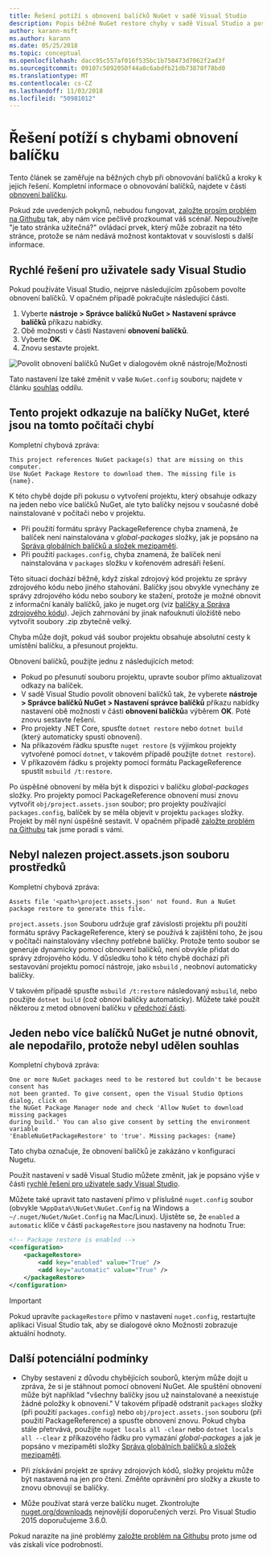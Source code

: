 ```yaml
---
title: Řešení potíží s obnovení balíčků NuGet v sadě Visual Studio
description: Popis běžné NuGet restore chyby v sadě Visual Studio a postupy jejich řešení.
author: karann-msft
ms.author: karann
ms.date: 05/25/2018
ms.topic: conceptual
ms.openlocfilehash: dacc95c557af016f535bc1b758473d7062f2ad3f
ms.sourcegitcommit: 09107c5092050f44a0c6abdfb21db73878f78bd0
ms.translationtype: MT
ms.contentlocale: cs-CZ
ms.lasthandoff: 11/03/2018
ms.locfileid: "50981012"
---
```

# <a name="troubleshooting-package-restore-errors"></a>Řešení potíží s chybami obnovení balíčku

Tento článek se zaměřuje na běžných chyb při obnovování balíčků a kroky k jejich řešení. Kompletní informace o obnovování balíčků, najdete v části [obnovení balíčku](../consume-packages/package-restore.md#enabling-and-disabling-package-restore).

Pokud zde uvedených pokynů, nebudou fungovat, [založte prosím problém na Githubu](https://github.com/NuGet/docs.microsoft.com-nuget/issues) tak, aby nám více pečlivě prozkoumat váš scénář. Nepoužívejte "je tato stránka užitečná?" ovládací prvek, který může zobrazit na této stránce, protože se nám nedává možnost kontaktovat v souvislosti s další informace.

## <a name="quick-solution-for-visual-studio-users"></a>Rychlé řešení pro uživatele sady Visual Studio

Pokud používáte Visual Studio, nejprve následujícím způsobem povolte obnovení balíčků. V opačném případě pokračujte následující části.

1. Vyberte **nástroje > Správce balíčků NuGet > Nastavení správce balíčků** příkazu nabídky.
1. Obě možnosti v části Nastavení **obnovení balíčků**.
1. Vyberte **OK**.
1. Znovu sestavte projekt.

![Povolit obnovení balíčků NuGet v dialogovém okně nástroje/Možnosti](../consume-packages/media/restore-01-autorestoreoptions.png)

Tato nastavení lze také změnit v vaše `NuGet.config` souboru; najdete v článku [souhlas](#consent) oddílu.

<a name="missing"></a>

## <a name="this-project-references-nuget-packages-that-are-missing-on-this-computer"></a>Tento projekt odkazuje na balíčky NuGet, které jsou na tomto počítači chybí

Kompletní chybová zpráva:

```output
This project references NuGet package(s) that are missing on this computer.
Use NuGet Package Restore to download them. The missing file is {name}.
```

K této chybě dojde při pokusu o vytvoření projektu, který obsahuje odkazy na jeden nebo více balíčků NuGet, ale tyto balíčky nejsou v současné době nainstalované v počítači nebo v projektu.

- Při použití formátu správy PackageReference chyba znamená, že balíček není nainstalována v *global-packages* složky, jak je popsáno na [Správa globálních balíčků a složek mezipaměti](managing-the-global-packages-and-cache-folders.md).
- Při použití `packages.config`, chyba znamená, že balíček není nainstalována v `packages` složku v kořenovém adresáři řešení.

Této situaci dochází běžně, když získal zdrojový kód projektu ze správy zdrojového kódu nebo jiného stahování. Balíčky jsou obvykle vynechány ze správy zdrojového kódu nebo soubory ke stažení, protože je možné obnovit z informační kanály balíčků, jako je nuget.org (viz [balíčky a Správa zdrojového kódu](Packages-and-Source-Control.md)). Jejich zahrnování by jinak nafouknutí úložiště nebo vytvořit soubory .zip zbytečně velký.

Chyba může dojít, pokud váš soubor projektu obsahuje absolutní cesty k umístění balíčku, a přesunout projektu.

Obnovení balíčků, použijte jednu z následujících metod:

- Pokud po přesunutí souboru projektu, upravte soubor přímo aktualizovat odkazy na balíček.
- V sadě Visual Studio povolit obnovení balíčků tak, že vyberete **nástroje > Správce balíčků NuGet > Nastavení správce balíčků** příkazu nabídky nastavení obě možnosti v části **obnovení balíčků**a výběrem  **OK**. Poté znovu sestavte řešení.
- Pro projekty .NET Core, spusťte `dotnet restore` nebo `dotnet build` (který automaticky spustí obnovení).
- Na příkazovém řádku spusťte `nuget restore` (s výjimkou projekty vytvořené pomocí `dotnet`, v takovém případě použijte `dotnet restore`).
- V příkazovém řádku s projekty pomocí formátu PackageReference spustit `msbuild /t:restore`.

Po úspěšné obnovení by měla být k dispozici v balíčku *global-packages* složky. Pro projekty pomocí PackageReference obnovení musí znovu vytvořit `obj/project.assets.json` soubor; pro projekty používající `packages.config`, balíček by se měla objevit v projektu `packages` složky. Projekt by měl nyní úspěšně sestavit. V opačném případě [založte problém na Githubu](https://github.com/NuGet/docs.microsoft.com-nuget/issues) tak jsme poradí s vámi.

<a name="assets"></a>

## <a name="assets-file-projectassetsjson-not-found"></a>Nebyl nalezen project.assets.json souboru prostředků

Kompletní chybová zpráva:

```output
Assets file '<path>\project.assets.json' not found. Run a NuGet package restore to generate this file.
```

`project.assets.json` Souboru udržuje graf závislosti projektu při použití formátu správy PackageReference, který se používá k zajištění toho, že jsou v počítači nainstalovány všechny potřebné balíčky. Protože tento soubor se generuje dynamicky pomocí obnovení balíčků, není obvykle přidat do správy zdrojového kódu. V důsledku toho k této chybě dochází při sestavování projektu pomocí nástroje, jako `msbuild` , neobnoví automaticky balíčky.

V takovém případě spusťte `msbuild /t:restore` následovaný `msbuild`, nebo použijte `dotnet build` (což obnoví balíčky automaticky). Můžete také použít některou z metod obnovení balíčku v [předchozí části](#missing).

<a name="consent"></a>

## <a name="one-or-more-nuget-packages-need-to-be-restored-but-couldnt-be-because-consent-has-not-been-granted"></a>Jeden nebo více balíčků NuGet je nutné obnovit, ale nepodařilo, protože nebyl udělen souhlas

Kompletní chybová zpráva:

```output
One or more NuGet packages need to be restored but couldn't be because consent has
not been granted. To give consent, open the Visual Studio Options dialog, click on
the NuGet Package Manager node and check 'Allow NuGet to download missing packages
during build.' You can also give consent by setting the environment variable
'EnableNuGetPackageRestore' to 'true'. Missing packages: {name}
```

Tato chyba označuje, že obnovení balíčků je zakázáno v konfiguraci Nugetu.

Použít nastavení v sadě Visual Studio můžete změnit, jak je popsáno výše v části [rychlé řešení pro uživatele sady Visual Studio](#quick-solution-for-visual-studio-users).

Můžete také upravit tato nastavení přímo v příslušné `nuget.config` soubor (obvykle `%AppData%\NuGet\NuGet.Config` na Windows a `~/.nuget/NuGet/NuGet.Config` na Mac/Linux). Ujistěte se, že `enabled` a `automatic` klíče v části `packageRestore` jsou nastaveny na hodnotu True:

```xml
<!-- Package restore is enabled -->
<configuration>
    <packageRestore>
        <add key="enabled" value="True" />
        <add key="automatic" value="True" />
    </packageRestore>
</configuration>
```

> [!Important]
> Pokud upravíte `packageRestore` přímo v nastavení `nuget.config`, restartujte aplikaci Visual Studio tak, aby se dialogové okno Možnosti zobrazuje aktuální hodnoty.

## <a name="other-potential-conditions"></a>Další potenciální podmínky

- Chyby sestavení z důvodu chybějících souborů, kterým může dojít u zpráva, že si je stáhnout pomocí obnovení NuGet. Ale spuštění obnovení může být například "všechny balíčky jsou už nainstalované a neexistuje žádné položky k obnovení." V takovém případě odstranit `packages` složky (při použití `packages.config`) nebo `obj/project.assets.json` souboru (při použití PackageReference) a spusťte obnovení znovu. Pokud chyba stále přetrvává, použijte `nuget locals all -clear` nebo `dotnet locals all --clear` z příkazového řádku pro vymazání *global-packages* a jak je popsáno v mezipaměti složky [Správa globálních balíčků a složek mezipaměti](managing-the-global-packages-and-cache-folders.md).

- Při získávání projekt ze správy zdrojových kódů, složky projektu může být nastavená na jen pro čtení. Změňte oprávnění pro složky a zkuste to znovu obnovují se balíčky.

- Může používat stará verze balíčku nuget. Zkontrolujte [nuget.org/downloads](https://www.nuget.org/downloads) nejnovější doporučených verzí. Pro Visual Studio 2015 doporučujeme 3.6.0.

Pokud narazíte na jiné problémy [založte problém na Githubu](https://github.com/NuGet/docs.microsoft.com-nuget/issues) proto jsme od vás získali více podrobností.
